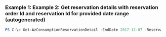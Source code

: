 ### Example 1: Example 2: Get reservation details with reservation order Id and reservation Id for provided date range (autogenerated)
```powershell
PS C:\> Get-AzConsumptionReservationDetail -EndDate 2017-12-07 -ReservationOrderId 00000000-0000-0000-0000-000000000000 -StartDate 2017-10-01
```


